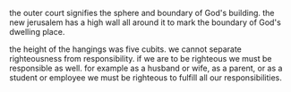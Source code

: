 the outer court signifies the sphere and boundary of God's building. the new jerusalem
has a high wall all around it to mark the boundary of God's dwelling place.

the height of the hangings was five cubits. we cannot separate righteousness from responsibility. if we are to be righteous we must be responsible as well. for example as a husband or wife, as a parent, or as a student or employee we must be righteous to fulfill all our responsibilities.
